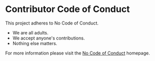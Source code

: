 # Contributor Code of Conduct

This project adheres to No Code of Conduct.
* We are all adults.
* We accept anyone's contributions.
* Nothing else matters.

For more information please visit the [No Code of Conduct](https://github.com/domgetter/NCoC) homepage.
